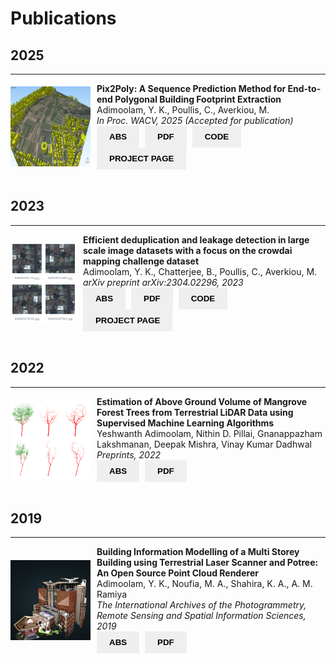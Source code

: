 <style>
  :root {
    --contact-icon-color: black;
    --contact-icon-background-color: #FAF8E3;
  }
  [data-md-color-scheme="slate"] {
    --contact-icon-color: black;
    --contact-icon-background-color: rgb(250, 248, 227, 0.7);
  }
  button {
      /*background-color: var(--contact-icon-background-color);*/
      border: none;
      color: var(--contact-icon-color);
      border-color: #C32406;
      padding: 10px 20px;
      text-align: center;
      text-decoration: none;
      display: inline-block;
      font-weight: bold;
      border-radius: 0px;
      margin-right: 5px;
  }
  button:hover {
      background-color: #555555; /* Dark grey */
  }
  .img-text {
    display: flex;
  }
  @media screen and (max-width: 600px) {
    .img-text {
      flex-direction: column;
    }
  }
</style>

# Publications

<!------->
<!--THIS IS A PUBLICATION ENTRY TEMPLATE-->
<!--<div class="img-text" style="align-items: center";>-->
<!--  <img style="float: left; margin-right: 10px" width="128" height="128" src="../assets/avatar.png">-->
<!--  <br clear="left"/>-->
<!--  <div style="text-align: ">-->
<!--    <strong>Paper title</strong><br>-->
<!--    Authors list, Doe, J.<br>-->
<!--    <em>Journal title</em><span style="float: right; margin-right: 10px">2023</span><br>-->
<!--    <button onclick="window.open('#','_blank')">ABS</button>-->
<!--    <button onclick="window.open('','_blank')">PDF</button>-->
<!--    <button onclick="window.open('','_blank')">CODE</button>-->
<!--    <button onclick="window.open('','_blank')">PROJECT PAGE</button>-->
<!--  </div>-->
<!--</div>-->
<!--<br>-->


## 2025

---
<div class="img-text" style="align-items: center";>
  <img style="float: left; margin-right: 10px" width="128" height="128" src="../assets/publications/innsbruck10.png">
  <br clear="left"/>
  <div style="text-align: ">
    <strong>Pix2Poly: A Sequence Prediction Method for End-to-end Polygonal Building Footprint Extraction</strong><br>
    Adimoolam, Y. K., Poullis, C., Averkiou, M.<br>
    <em>In Proc. WACV, 2025 (Accepted for publication)</em><br>
    <button class="md-button" onclick="window.open('https://arxiv.org/abs/2412.07899','_blank')">ABS</button>
    <button class="md-button" onclick="window.open('https://arxiv.org/pdf/2412.07899','_blank')">PDF</button>
    <button class="md-button" onclick="window.open('https://github.com/yeshwanth95/Pix2Poly','_blank')">CODE</button>
    <button class="md-button" onclick="window.open('https://yeshwanth95.github.io/Pix2Poly','_blank')">PROJECT PAGE</button>
  </div>
</div>
<br>


## 2023

---
<div class="img-text" style="align-items: center";>
  <img style="float: left; margin-right: 10px" width="128" height="128" src="../assets/publications/crowdai_dedup.png">
  <br clear="left"/>
  <div style="text-align: ">
    <strong>Efficient deduplication and leakage detection in large scale image datasets with a focus on the crowdai mapping challenge dataset</strong><br>
    Adimoolam, Y. K., Chatterjee, B., Poullis, C., Averkiou, M.<br>
    <em>arXiv preprint arXiv:2304.02296, 2023</em><br>
    <button class="md-button" onclick="window.open('https://arxiv.org/abs/2304.02296','_blank')">ABS</button>
    <button class="md-button" onclick="window.open('https://arxiv.org/pdf/2304.02296','_blank')">PDF</button>
    <button class="md-button" onclick="window.open('https://github.com/yeshwanth95/crowdai_hash_and_search','_blank')">CODE</button>
    <button class="md-button" onclick="window.open('https://datainspector.app','_blank')">PROJECT PAGE</button>
  </div>
</div>
<br>


## 2022
---
<div class="img-text" style="align-items: center";>
  <img style="float: left; margin-right: 10px" width="128" height="128" src="../assets/publications/tree_point_cloud_qsm.png">
  <br clear="left"/>
  <div style="text-align: ">
    <strong>Estimation of Above Ground Volume of Mangrove Forest Trees from Terrestrial LiDAR Data using Supervised Machine Learning Algorithms</strong><br>
    Yeshwanth Adimoolam, Nithin D. Pillai, Gnanappazham Lakshmanan, Deepak Mishra, Vinay Kumar Dadhwal<br>
    <em>Preprints, 2022</em><br>
    <button class="md-button" onclick="window.open('https://www.preprints.org/manuscript/202210.0190/v1','_blank')">ABS</button>
    <button class="md-button" onclick="window.open('https://www.preprints.org/manuscript/202210.0190/v1','_blank')">PDF</button>
  </div>
</div>
<br>


## 2019
---
<div class="img-text" style="align-items: center";>
  <img style="float: left; margin-right: 10px" width="128" height="128" src="../assets/publications/iist_library.png">
  <br clear="left"/>
  <div style="text-align: ">
    <strong>Building Information Modelling of a Multi Storey Building using Terrestrial Laser Scanner and Potree: An Open Source Point Cloud Renderer</strong><br>
    Adimoolam, Y. K., Noufia, M. A., Shahira, K. A., A. M. Ramiya<br>
    <em>The International Archives of the Photogrammetry, Remote Sensing and Spatial Information Sciences, 2019</em><br>
    <button class="md-button" onclick="window.open('https://isprs-archives.copernicus.org/articles/XLII-2-W17/421/2019','_blank')">ABS</button>
    <button class="md-button" onclick="window.open('https://isprs-archives.copernicus.org/articles/XLII-2-W17/421/2019/isprs-archives-XLII-2-W17-421-2019.pdf','_blank')">PDF</button>
  </div>
</div>
<br>


<!--**Efficient deduplication and leakage detection in large scale image datasets with a focus on the crowdai mapping challenge dataset**<br>-->
<!--Adimoolam, Y. K., Chatterjee, B., Poullis, P., Averkiou, M.<br>-->
<!--*arXiv preprint arXiv:2304.02296*<br>-->
<!--[ABS](){ .md-button }-->
